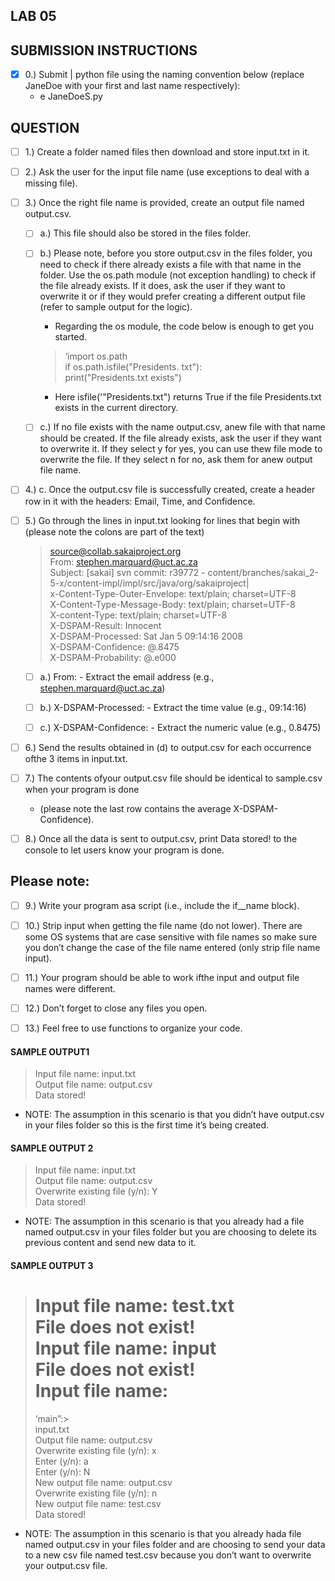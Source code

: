 ## **LAB 05**


## **SUBMISSION INSTRUCTIONS**

- [x] 0.) Submit | python file using the naming convention below (replace JaneDoe with your first and last name respectively):
	* e JaneDoeS.py
	
	
## **QUESTION**

- [ ] 1.) Create a folder named files then download and store input.txt in it.

- [ ] 2.) Ask the user for the input file name (use exceptions to deal with a missing file).

- [ ] 3.) Once the right file name is provided, create an output file named output.csv.

  - [ ] a.) This file should also be stored in the files folder.

  - [ ] b.) Please note, before you store output.csv in the files folder, you need to check if there already exists a file with that name in the folder. Use the os.path module (not exception handling) to check if the file already exists. If it does, ask the user if they want to overwrite it or if they would prefer creating a different output file (refer to sample output for the logic). 
		
      * Regarding the os module, the code below is enough to get you started.
    
    > ‘import os.path  
	> if os.path.isfile("Presidents. txt"):  
	> print("Presidents.txt exists")  

	* Here isfile('"Presidents.txt") returns True if the file Presidents.txt exists in the current directory.
	
  - [ ] c.) If no file exists with the name output.csv, anew file with that name should be created. If the file already exists, ask the user if they want to overwrite it. If they select y for yes, you can use thew file mode to overwrite the file. If they select n for no, ask them for anew output file name. 
	
- [ ] 4.) c. Once the output.csv file is successfully created, create a header row in it with the headers: Email, Time, and Confidence.

- [ ] 5.) Go through the lines in input.txt looking for lines that begin with (please note the  colons are part of the text)

  > source@collab.sakaiproject.org  
  > From: stephen.marquard@uct.ac.za  
  > Subject: [sakai] svn commit: r39772 - content/branches/sakai_2-5-x/content-impl/impl/src/java/org/sakaiproject|  
  > x-Content-Type-Outer-Envelope: text/plain; charset=UTF-8  
  > X-Content-Type-Message-Body: text/plain; charset=UTF-8  
  > X-content-Type: text/plain; charset=UTF-8  
  > X-DSPAM-Result: Innocent  
  > X-DSPAM-Processed: Sat Jan 5 09:14:16 2008  
  > X-DSPAM-Confidence: @.8475  
  > X-DSPAM-Probability: @.e000  
	
  - [ ] a.) From: - Extract the email address (e.g., stephen.marquard@uct.ac.za)

  - [ ] b.) X-DSPAM-Processed: - Extract the time value (e.g., 09:14:16)

  - [ ] c.) X-DSPAM-Confidence: - Extract the numeric value (e.g., 0.8475)
	
- [ ] 6.) Send the results obtained in (d) to output.csv for each occurrence ofthe 3 items in
input.txt.

- [ ] 7.) The contents ofyour output.csv file should be identical to sample.csv when your program is done

	* (please note the last row contains the average X-DSPAM-Confidence).

- [ ] 8.) Once all the data is sent to output.csv, print Data stored! to the console to let users know your program is done.

## Please note:

- [ ] 9.)  Write your program asa script (i.e., include the if__name block).
	
- [ ] 10.) Strip input when getting the file name (do not lower). There are some OS systems that are case sensitive with file names so make sure you don’t change the case of the file name entered (only strip file name input).

- [ ] 11.) Your program should be able to work ifthe input and output file names were different.

- [ ] 12.) Don’t forget to close any files you open.

- [ ] 13.) Feel free to use functions to organize your code.
	
	
#### SAMPLE OUTPUT1

> Input file name: input.txt  
> Output file name: output.csv  
> Data stored!  

* NOTE: The assumption in this scenario is that you didn’t have output.csv in your files
folder so this is the first time it’s being created.
	
	
#### SAMPLE OUTPUT 2

> Input file name: input.txt  
> Output file name: output.csv  
> Overwrite existing file (y/n): Y  
> Data stored!  

* NOTE: The assumption in this scenario is that you already had a file named output.csv in your files folder but you are choosing to delete its previous content and send new data to it.
	
	
#### SAMPLE OUTPUT 3

> Input file name: test.txt  
> File does not exist!  
> Input file name: input  
> File does not exist!  
> Input file name:  
> ==  
> ‘main”:>  
> input.txt  
> Output file name: output.csv  
> Overwrite existing file (y/n): x  
> Enter (y/n): a  
> Enter (y/n): N  
> New output file name: output.csv  
> Overwrite existing file (y/n): n  
> New output file name: test.csv  
> Data stored!  

* NOTE: The assumption in this scenario is that you already hada file named output.csv in your files folder and are choosing to send your data to a new csv file named test.csv because you don’t want to overwrite your output.csv file.
